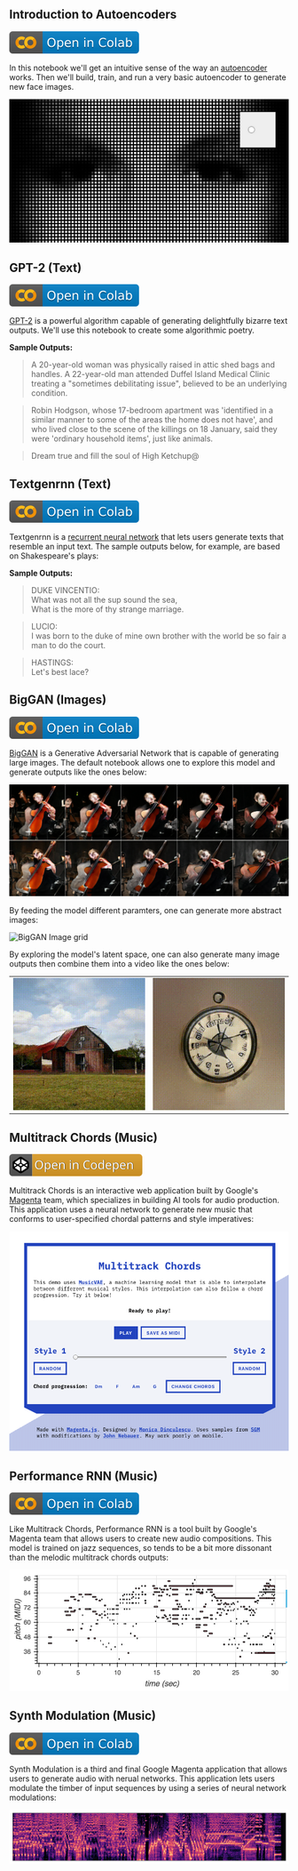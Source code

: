 ## Introduction to Autoencoders

[![Open In Colab](images/colab-badge.svg)](https://colab.research.google.com/drive/1A7_nMl9NG-cb7eTCSdSgsk89Uq9EY_uh)

In this notebook we'll get an intuitive sense of the way an [autoencoder](https://en.wikipedia.org/wiki/Autoencoder) works. Then we'll build, train, and run a very basic autoencoder to generate new face images.

[![Autoencoder output preview](images/autoencoder-output-preview.png)](minimal-autoencoder.ipynb)


## GPT-2 (Text)

[![Open In Colab](images/colab-badge.svg)](https://colab.research.google.com/drive/1vNYzs7X94cIHAGmwQ58e-msIX635lbpG)

[GPT-2](https://d4mucfpksywv.cloudfront.net/better-language-models/language_models_are_unsupervised_multitask_learners.pdf) is a powerful algorithm capable of generating delightfully bizarre text outputs. We'll use this notebook to create some algorithmic poetry.

**Sample Outputs:**

> A 20-year-old woman was physically raised in attic shed bags and handles. A 22-year-old man attended Duffel Island Medical Clinic treating a "sometimes debilitating issue", believed to be an underlying condition.

> Robin Hodgson, whose 17-bedroom apartment was 'identified in a similar manner to some of the areas the home does not have', and who lived close to the scene of the killings on 18 January, said they were 'ordinary household items', just like animals.

> Dream true and fill the soul of High Ketchup@


## Textgenrnn (Text)

[![Open In Colab](images/colab-badge.svg)](https://colab.research.google.com/drive/1KLWjr_MZmxnCQ9wC19kEI5JolhprdoPU)

Textgenrnn is a [recurrent neural network](https://en.wikipedia.org/wiki/Recurrent_neural_network) that lets users generate texts that resemble an input text. The sample outputs below, for example, are based on Shakespeare's plays:

**Sample Outputs:**

> DUKE VINCENTIO: <br/>
> What was not all the sup sound the sea, <br/>
> What is the more of thy strange marriage. <br/>

> LUCIO: <br/>
> I was born to the duke of mine own brother with the world be so fair a man to do the court. <br/>

> HASTINGS: <br/>
> Let's best lace? <br/>


## BigGAN (Images)

[![Open In Colab](images/colab-badge.svg)](https://colab.research.google.com/drive/1IN4JNPGcGuc5uc2QV8Ho6K1DVPvbkYKs)

[BigGAN](https://arxiv.org/abs/1809.11096) is a Generative Adversarial Network that is capable of generating large images. The default notebook allows one to explore this model and generate outputs like the ones below:

![Viola Image](./images/biggan/viola.png)

By feeding the model different paramters, one can generate more abstract images:

![BigGAN Image grid](./images/biggan/grid.png)

By exploring the model's latent space, one can also generate many image outputs then combine them into a video like the ones below:

<table>
  <tr>
    <td><img src='./images/biggan/barn.gif'></td>
    <td><img src='./images/biggan/clock.gif'></td>
  </tr>
</table>


## Multitrack Chords (Music)

[![Open In Codepen](./images/codepen-badge.svg)](https://codepen.io/duhaime/pen/yrPXbM)

Multitrack Chords is an interactive web application built by Google's [Magenta](https://magenta.tensorflow.org/) team, which specializes in building AI tools for audio production. This application uses a neural network to generate new music that conforms to user-specified chordal patterns and style imperatives:

[![multitrack chords screenshot](./images/multitrack-chords.png)](https://codepen.io/duhaime/pen/yrPXbM)

## Performance RNN (Music)

[![Open In Colab](images/colab-badge.svg)](https://colab.research.google.com/drive/1lYdPotp1dNDatsDHLaH1ZTlZ4olyYk11)

Like Multitrack Chords, Performance RNN is a tool built by Google's Magenta team that allows users to create new audio compositions. This model is trained on jazz sequences, so tends to be a bit more dissonant than the melodic multitrack chords outputs:

[![performance rnn midi screenshot](./images/performance-rnn.png)](https://colab.research.google.com/drive/1lYdPotp1dNDatsDHLaH1ZTlZ4olyYk11)

## Synth Modulation (Music)

[![Open In Colab](images/colab-badge.svg)](https://colab.research.google.com/drive/1meggrPefMyo68AQYgUcECp9c5qJwAHYq)

Synth Modulation is a third and final Google Magenta application that allows users to generate audio with nerual networks. This application lets users modulate the timber of input sequences by using a series of neural network modulations:

[![synth modulation screenshot](./images/synth-modulation.png)](https://colab.research.google.com/drive/1meggrPefMyo68AQYgUcECp9c5qJwAHYq)
